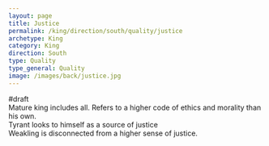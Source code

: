 ```yaml
---
layout: page
title: Justice
permalink: /king/direction/south/quality/justice
archetype: King
category: King
direction: South
type: Quality
type_general: Quality
image: /images/back/justice.jpg
---
```

#draft   
Mature king includes all. Refers to a higher code of ethics and morality than his own.   
Tyrant looks to himself as a source of justice  
Weakling is disconnected from a higher sense of justice. 
